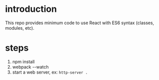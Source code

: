 
introduction
===
This repo provides minimum code to use React with ES6 syntax (classes, modules, etc).

steps
===
1. npm install
2. webpack --watch
3. start a web server, ex: `http-server .`

